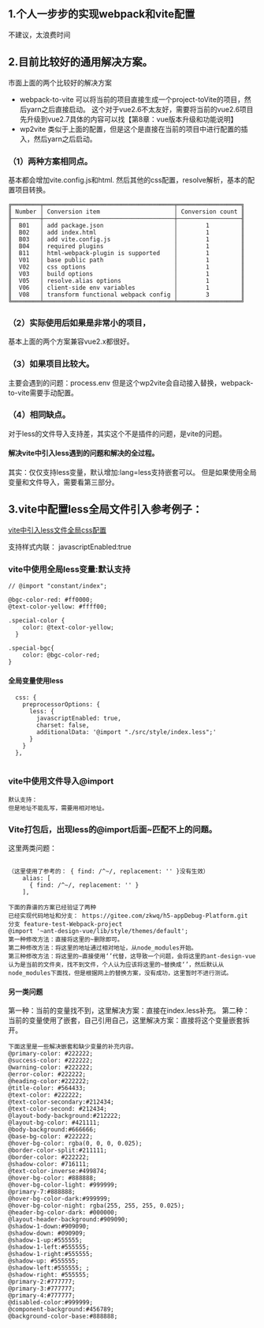 ## 1.个人一步步的实现webpack和vite配置
不建议，太浪费时间

## 2.目前比较好的通用解决方案。
市面上面的两个比较好的解决方案
- webpack-to-vite
可以将当前的项目直接生成一个project-toVite的项目，然后yarn之后直接启动。
这个对于vue2.6不太友好，需要将当前的vue2.6项目先升级到vue2.7具体的内容可以找【第8章：vue版本升级和功能说明】
- wp2vite
类似于上面的配置，但是这个是直接在当前的项目中进行配置的插入，然后yarn之后启动。


### （1）两种方案相同点。
基本都会增加vite.config.js和html.
然后其他的css配置，resolve解析，基本的配置项目转换。
~~~
╔════════╤═════════════════════════════════════╤══════════════════╗
║ Number │ Conversion item                     │ Conversion count ║
╟────────┼─────────────────────────────────────┼──────────────────╢
║  B01   │ add package.json                    │        1         ║
║  B02   │ add index.html                      │        1         ║
║  B03   │ add vite.config.js                  │        1         ║
║  B04   │ required plugins                    │        1         ║
║  B11   │ html-webpack-plugin is supported    │        1         ║
║  V01   │ base public path                    │        1         ║
║  V02   │ css options                         │        1         ║
║  V03   │ build options                       │        1         ║
║  V05   │ resolve.alias options               │        1         ║
║  V06   │ client-side env variables           │        1         ║
║  V08   │ transform functional webpack config │        3         ║
╚════════╧═════════════════════════════════════╧══════════════════╝

~~~

### （2）实际使用后如果是非常小的项目，
基本上面的两个方案兼容vue2.x都很好。

### （3）如果项目比较大。
主要会遇到的问题：process.env
但是这个wp2vite会自动接入替换，webpack-to-vite需要手动配置。

### （4）相同缺点。
对于less的文件导入支持差，其实这个不是插件的问题，是vite的问题。

#### 解决vite中引入less遇到的问题和解决的全过程。
其实：仅仅支持less变量，默认增加:lang=less支持嵌套可以。
但是如果使用全局变量和文件导入，需要看第三部分。



## 3.vite中配置less全局文件引入参考例子：
[vite中引入less文件全局css配置](https://app.yinxiang.com/u/0/client/web#?n=52932727-15cb-4ab9-a00e-f81386c8a30a&b=e2c25791-e400-4f64-8b96-ec3078a2ca5b&legacy=p)

支持样式内联：  javascriptEnabled:true
### vite中使用全局less变量:默认支持
~~~
// @import "constant/index";

@bgc-color-red: #ff0000;
@text-color-yellow: #ffff00;

.special-color {
    color: @text-color-yellow;
  }

.special-bgc{
    color: @bgc-color-red;
}

~~~

#### 全局变量使用less
~~~
  css: {
    preprocessorOptions: {
      less: {
        javascriptEnabled: true,
        charset: false,
        additionalData: '@import "./src/style/index.less";'
      }
    }
  },


~~~

### vite中使用文件导入@import
~~~
默认支持：
但是地址不能乱写，需要用相对地址。
~~~

### Vite打包后，出现less的@import后面~匹配不上的问题。
这里两类问题：
~~~

（这里使用了参考的： { find: /^~/, replacement: '' }没有生效）
    alias: [
      { find: /^~/, replacement: '' }
    ],
~~~


~~~
下面的靠谱的方案已经验证了两种
已经实现代码地址和分支： https://gitee.com/zkwq/h5-appDebug-Platform.git 分支 feature-test-Webpack-project
@import '~ant-design-vue/lib/style/themes/default';
第一种修改方法：直接将这里的~删除即可。
第二种修改方法：将这里的地址通过相对地址，从node_modules开始。
第三种修改方法：将这里的~直接使用‘’代替，这导致一个问题，会将这里的ant-design-vue认为是当前的文件夹，找不到文件，个人认为应该将这里的~替换成‘’，然后默认从node_modules下面找，但是根据网上的替换方案，没有成功，这里暂时不进行测试。
~~~


#### 另一类问题
第一种：当前的变量找不到，这里解决方案：直接在index.less补充。
第二种：当前的变量使用了嵌套，自己引用自己，这里解决方案：直接将这个变量嵌套拆开。
~~~
下面这里是一些解决嵌套和缺少变量的补充内容。
@primary-color: #222222;
@success-color: #222222;
@warning-color: #222222;
@error-color: #222222;
@heading-color:#222222;
@title-color: #564433;
@text-color: #222222;
@text-color-secondary:#212434;
@text-color-second: #212434;
@layout-body-background:#212222;
@layout-bg-color: #421111;
@body-background:#666666;
@base-bg-color: #222222;
@hover-bg-color: rgba(0, 0, 0, 0.025);
@border-color-split:#211111;
@border-color: #222222;
@shadow-color: #716111;
@text-color-inverse:#499874;
@hover-bg-color: #888888;
@hover-bg-color-light: #999999;
@primary-7:#888888;
@hover-bg-color-dark:#999999;
@hover-bg-color-night: rgba(255, 255, 255, 0.025);
@header-bg-color-dark: #000000;
@layout-header-background:#909090;
@shadow-1-down:#909090;
@shadow-down: #090909;
@shadow-1-up:#555555;
@shadow-1-left:#555555;
@shadow-1-right:#555555;
@shadow-up: #555555;
@shadow-left:#555555; ;
@shadow-right: #555555;
@primary-2:#777777;
@primary-3:#777777;
@primary-4:#777777;
@disabled-color:#999999;
@component-background:#456789;
@background-color-base:#888888;


~~~











